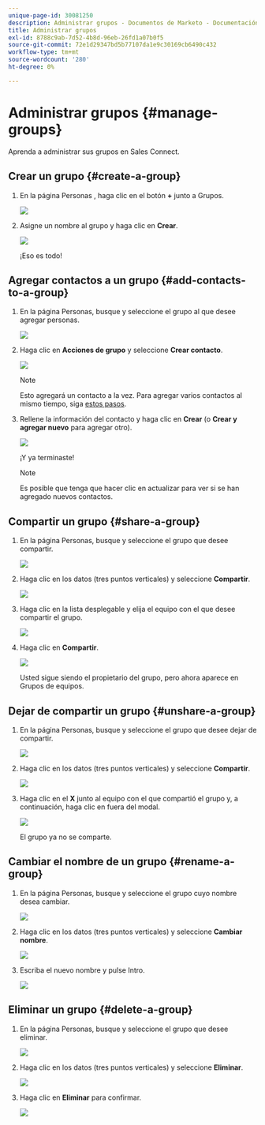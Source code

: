 ```yaml
---
unique-page-id: 30081250
description: Administrar grupos - Documentos de Marketo - Documentación del producto
title: Administrar grupos
exl-id: 8788c9ab-7d52-4b8d-96eb-26fd1a07b0f5
source-git-commit: 72e1d29347bd5b77107da1e9c30169cb6490c432
workflow-type: tm+mt
source-wordcount: '280'
ht-degree: 0%

---
```


# Administrar grupos {#manage-groups}

Aprenda a administrar sus grupos en Sales Connect.

## Crear un grupo {#create-a-group}

1. En la página Personas , haga clic en el botón **+** junto a Grupos.

   ![](assets/one-4.png)

1. Asigne un nombre al grupo y haga clic en **Crear**.

   ![](assets/two-3.png)

   ¡Eso es todo!

## Agregar contactos a un grupo {#add-contacts-to-a-group}

1. En la página Personas, busque y seleccione el grupo al que desee agregar personas.

   ![](assets/three-3.png)

1. Haga clic en **Acciones de grupo** y seleccione **Crear contacto**.

   ![](assets/four-3.png)

   >[!NOTE]
   >
   >Esto agregará un contacto a la vez. Para agregar varios contactos al mismo tiempo, siga [estos pasos](/help/marketo/product-docs/marketo-sales-connect/people/managing-contacts/import-contacts-via-csv.md).

1. Rellene la información del contacto y haga clic en **Crear** (o **Crear y agregar nuevo** para agregar otro).

   ![](assets/five-3.png)

   ¡Y ya terminaste!

   >[!NOTE]
   >
   >Es posible que tenga que hacer clic en actualizar para ver si se han agregado nuevos contactos.

## Compartir un grupo {#share-a-group}

1. En la página Personas, busque y seleccione el grupo que desee compartir.

   ![](assets/six.png)

1. Haga clic en los datos (tres puntos verticales) y seleccione **Compartir**.

   ![](assets/seven.png)

1. Haga clic en la lista desplegable y elija el equipo con el que desee compartir el grupo.

   ![](assets/eight.png)

1. Haga clic en **Compartir**.

   ![](assets/nine.png)

   Usted sigue siendo el propietario del grupo, pero ahora aparece en Grupos de equipos.

## Dejar de compartir un grupo {#unshare-a-group}

1. En la página Personas, busque y seleccione el grupo que desee dejar de compartir.

   ![](assets/ten.png)

1. Haga clic en los datos (tres puntos verticales) y seleccione **Compartir**.

   ![](assets/eleven.png)

1. Haga clic en el **X** junto al equipo con el que compartió el grupo y, a continuación, haga clic en fuera del modal.

   ![](assets/twelve.png)

   El grupo ya no se comparte.

## Cambiar el nombre de un grupo {#rename-a-group}

1. En la página Personas, busque y seleccione el grupo cuyo nombre desea cambiar.

   ![](assets/six.png)

1. Haga clic en los datos (tres puntos verticales) y seleccione **Cambiar nombre**.

   ![](assets/thirteen.png)

1. Escriba el nuevo nombre y pulse Intro.

   ![](assets/fourteen.png)

## Eliminar un grupo {#delete-a-group}

1. En la página Personas, busque y seleccione el grupo que desee eliminar.

   ![](assets/fifteen.png)

1. Haga clic en los datos (tres puntos verticales) y seleccione **Eliminar**.

   ![](assets/sixteen.png)

1. Haga clic en **Eliminar** para confirmar.

   ![](assets/seventeen.png)
